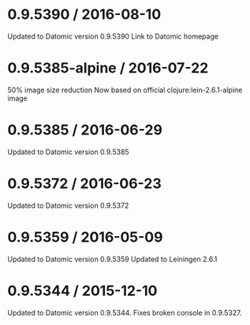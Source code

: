 
0.9.5390 / 2016-08-10
==================
Updated to Datomic version 0.9.5390
Link to Datomic homepage

0.9.5385-alpine / 2016-07-22
============================

50% image size reduction
Now based on official clojure:lein-2.6.1-alpine image

0.9.5385 / 2016-06-29
=====================

Updated to Datomic version 0.9.5385

0.9.5372 / 2016-06-23
=====================
Updated to Datomic version 0.9.5372

0.9.5359 / 2016-05-09
=====================
Updated to Datomic version 0.9.5359
Updated to Leiningen 2.6.1

0.9.5344 / 2015-12-10
=====================

Updated to Datomic version 0.9.5344.
Fixes broken console in 0.9.5327.

